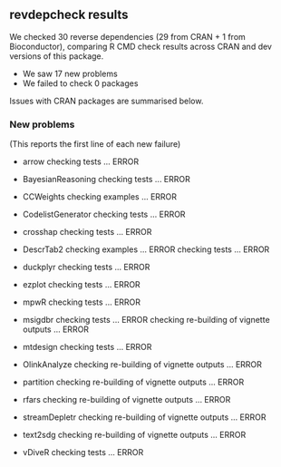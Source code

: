 ## revdepcheck results

We checked 30 reverse dependencies (29 from CRAN + 1 from Bioconductor), comparing R CMD check results across CRAN and dev versions of this package.

 * We saw 17 new problems
 * We failed to check 0 packages

Issues with CRAN packages are summarised below.

### New problems
(This reports the first line of each new failure)

* arrow
  checking tests ... ERROR

* BayesianReasoning
  checking tests ... ERROR

* CCWeights
  checking examples ... ERROR

* CodelistGenerator
  checking tests ... ERROR

* crosshap
  checking tests ... ERROR

* DescrTab2
  checking examples ... ERROR
  checking tests ... ERROR

* duckplyr
  checking tests ... ERROR

* ezplot
  checking tests ... ERROR

* mpwR
  checking tests ... ERROR

* msigdbr
  checking tests ... ERROR
  checking re-building of vignette outputs ... ERROR

* mtdesign
  checking tests ... ERROR

* OlinkAnalyze
  checking re-building of vignette outputs ... ERROR

* partition
  checking re-building of vignette outputs ... ERROR

* rfars
  checking re-building of vignette outputs ... ERROR

* streamDepletr
  checking re-building of vignette outputs ... ERROR

* text2sdg
  checking re-building of vignette outputs ... ERROR

* vDiveR
  checking tests ... ERROR

